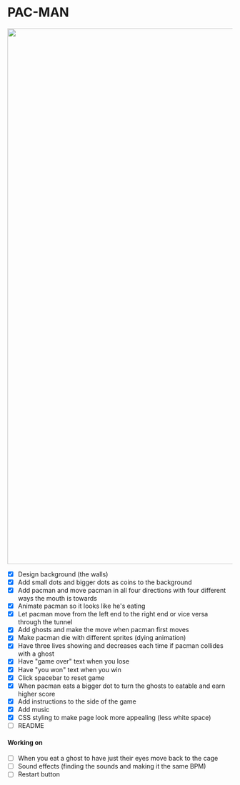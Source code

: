 # PAC-MAN
<p align="center">
<img src = "https://user-images.githubusercontent.com/53027578/87836541-40949780-c845-11ea-89fa-3babbea44a81.png" width= "1200">
</p>

- [x] Design background (the walls)
- [x] Add small dots and bigger dots as coins to the background
- [x] Add pacman and move pacman in all four directions with four different ways the mouth is towards
- [x] Animate pacman so it looks like he's eating
- [x] Let pacman move from the left end to the right end or vice versa through the tunnel
- [x] Add ghosts and make the move when pacman first moves
- [x] Make pacman die with different sprites (dying animation)
- [x] Have three lives showing and decreases each time if pacman collides with a ghost
- [x] Have "game over" text when you lose
- [x] Have "you won" text when you win
- [x] Click spacebar to reset game
- [x] When pacman eats a bigger dot to turn the ghosts to eatable and earn higher score
- [x] Add instructions to the side of the game
- [x] Add music
- [x] CSS styling to make page look more appealing (less white space)
- [ ] README

#### Working on
- [ ] When you eat a ghost to have just their eyes move back to the cage
- [ ] Sound effects (finding the sounds and making it the same BPM)
- [ ] Restart button

